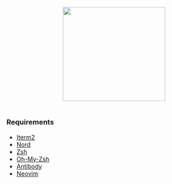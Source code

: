 <div align="center">
  <img src="http://pmjonesg.ca/dotfile.PNG" width="240" height="220">
</div>

#

### Requirements

- [Iterm2](https://iterm2.com/)
- [Nord](https://github.com/arcticicestudio/nord-iterm2)
- [Zsh](https://github.com/robbyrussell/oh-my-zsh/wiki/Installing-ZSH)
- [Oh-My-Zsh](http://ohmyz.sh/)
- [Antibody](https://getantibody.github.io/)
- [Neovim](https://neovim.io/)
